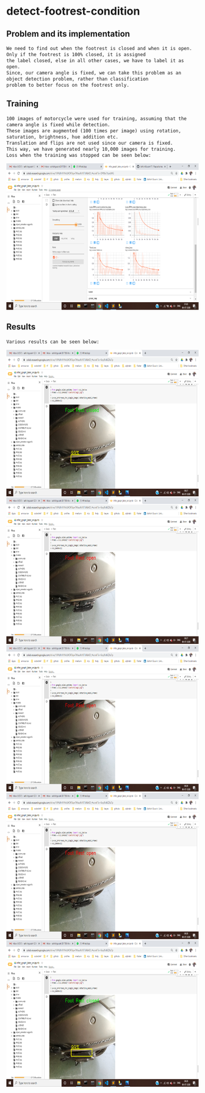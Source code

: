 # detect-footrest-condition

## Problem and its implementation
```
We need to find out when the footrest is closed and when it is open. Only if the footrest is 100% closed, it is assigned
the label closed, else in all other cases, we have to label it as open.
Since, our camera angle is fixed, we can take this problem as an object detection problem, rather than classification
problem to better focus on the footrest only.
```

## Training
```
100 images of motorcycle were used for training, assuming that the camera angle is fixed while detection.
These images are augmented (100 times per image) using rotation, saturation, brightness, hue addition etc.
Translation and flips are not used since our camera is fixed.
This way, we have generated nearly 10,000 images for training.
Loss when the training was stopped can be seen below:
```
<img src="https://github.com/AshishGusain17/detect-footrest-condition/blob/master/tensorboard.png?raw=true" width=683 height=384>


## Results
```
Various results can be seen below:
```
<img src="https://github.com/AshishGusain17/detect-footrest-condition/blob/master/output/img2.png?raw=true" width=683 height=384>
<img src="https://github.com/AshishGusain17/detect-footrest-condition/blob/master/output/img3.png?raw=true" width=683 height=384>
<img src="https://github.com/AshishGusain17/detect-footrest-condition/blob/master/output/img6.png?raw=true" width=683 height=384>
<img src="https://github.com/AshishGusain17/detect-footrest-condition/blob/master/output/img7.png?raw=true" width=683 height=384>
<img src="https://github.com/AshishGusain17/detect-footrest-condition/blob/master/output/img9.png?raw=true" width=683 height=384>
